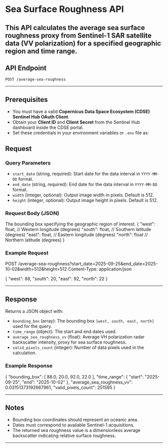 # Sea Surface Roughness API

This API calculates the average sea surface roughness proxy from Sentinel-1 SAR satellite data (VV polarization) for a specified geographic region and time range.
---

## API Endpoint

`POST /average-sea-roughness`

---
## Prerequisites

- You must have a valid **Copernicus Data Space Ecosystem (CDSE) Sentinel Hub OAuth Client**.
- Obtain your **Client ID** and **Client Secret** from the Sentinel Hub dashboard inside the CDSE portal.
- Set these credentials in your environment variables or `.env` file as:

## Request

### Query Parameters

- `start_date` (string, required): Start date for the data interval in `YYYY-MM-DD` format.
- `end_date` (string, required): End date for the data interval in `YYYY-MM-DD` format.
- `width` (integer, optional): Output image width in pixels. Default is 512.
- `height` (integer, optional): Output image height in pixels. Default is 512.

### Request Body (JSON)
The bounding box specifying the geographic region of interest.
{
    "west": float, // Western longitude (degrees)
    "south": float, // Southern latitude (degrees)
    "east": float, // Eastern longitude (degrees)
    "north": float // Northern latitude (degrees)
}

### Example Request
POST /average-sea-roughness?start_date=2025-09-25&end_date=2025-10-02&width=512&height=512
Content-Type: application/json

{
"west": 88,
"south": 20,
"east": 92,
"north": 22
}

---

## Response

Returns a JSON object with:

- `bounding_box` (array): The bounding box `[west, south, east, north]` used for the query.
- `time_range` (object): The start and end dates used.
- `average_sea_roughness_vv` (float): Average VH polarization radar backscatter intensity, proxy for sea surface roughness.
- `valid_pixels_count` (integer): Number of data pixels used in the calculation.

### Example Response

{
    "bounding_box": [
        88.0,
        20.0,
        92.0,
        22.0
    ],
    "time_range": {
        "start": "2025-09-25",
        "end": "2025-10-02"
    },
    "average_sea_roughness_vv": 0.03151373192667961,
    "valid_pixels_count": 251595
}


---

## Notes

- Bounding box coordinates should represent an oceanic area.
- Dates must correspond to available Sentinel-1 acquisitions.
- The returned sea roughness value is a dimensionless average backscatter indicating relative surface roughness.

---
